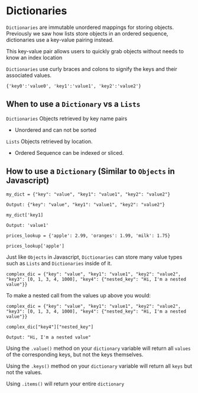 # Dictionaries

```Dictionaries``` are immutable unordered mappings for storing objects. Previously we saw how lists store objects in an ordered sequence, dictionaries use a key-value pairing instead.

This key-value pair allows users to quickly grab objects without needs to know an index location

```Dictionaries``` use curly braces and colons to signify the keys and their associated values.
```
{'key0':'value0', 'key1':'value1', 'key2':'value2'}
```
## When to use a ```Dictionary``` vs a ```Lists```

```Dictionaries``` Objects retrieved by key name pairs

* Unordered and can not be sorted

```Lists``` Objects retrieved by location. 

* Ordered Sequence can be indexed or sliced.

## How to use a ```Dictionary``` (Similar to ```Objects``` in Javascript)
```
my_dict = {"key": "value", "key1": "value1", "key2": "value2"}

Output: {"key": "value", "key1": "value1", "key2": "value2"}

my_dict['key1]

Output: 'value1'

prices_lookup = {'apple': 2.99, 'oranges': 1.99, 'milk': 1.75}

prices_lookup['apple']

```

Just like ```Objects``` in Javascript, ```Dictionaries``` can store many value types such as ```Lists``` and ```Dictionaries``` inside of it.

```
complex_dic = {"key": "value", "key1": "value1", "key2": "value2", "key3": [0, 1, 3, 4, 1000], "key4": {"nested_key": "Hi, I'm a nested value"}}
```

To make a nested call from the values up above you would:

```
complex_dic = {"key": "value", "key1": "value1", "key2": "value2", "key3": [0, 1, 3, 4, 1000], "key4": {"nested_key": "Hi, I'm a nested value"}}

complex_dic["key4"]["nested_key"]

Output: "Hi, I'm a nested value"
```

Using the ```.value()``` method on your ```dictionary``` variable will return all ```values``` of the corresponding keys, but not the keys themselves.

Using the ```.keys()``` method on your ```dictionary``` variable will return all ```keys``` but not the values.

Using ```.items()``` will return your entire ```dictionary```